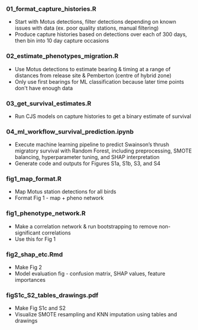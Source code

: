 ### 01_format_capture_histories.R

* Start with Motus detections, filter detections depending on known issues with data (ex. poor quality stations, manual filtering)
* Produce capture histories based on detections over each of 300 days, then bin into 10 day capture occasions

### 02_estimate_phenotypes_migration.R

* Use Motus detections to estimate bearing & timing at a range of distances from release site & Pemberton (centre of hybrid zone)
* Only use first bearings for ML classification because later time points don't have enough data

### 03_get_survival_estimates.R

* Run CJS models on capture histories to get a binary estimate of survival

### 04_ml_workflow_survival_prediction.ipynb

* Execute machine learning pipeline to predict Swainson’s thrush migratory survival with Random Forest, including preprocessing, SMOTE balancing, hyperparameter tuning, and SHAP interpretation
* Generate code and outputs for Figures S1a, S1b, S3, and S4

### fig1_map_format.R

* Map Motus station detections for all birds
* Format Fig 1 - map + pheno network

### fig1_phenotype_network.R

* Make a correlation network & run bootstrapping to remove non-significant correlations
* Use this for Fig 1

### fig2_shap_etc.Rmd

* Make Fig 2
* Model evaluation fig - confusion matrix, SHAP values, feature importances

### figS1c_S2_tables_drawings.pdf

* Make Fig S1c and S2
* Visualize SMOTE resampling and KNN imputation using tables and drawings
